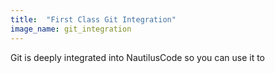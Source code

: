 ```yaml
---
title:  "First Class Git Integration"
image_name: git_integration
---
```


Git is deeply integrated into NautilusCode so you can use it to
